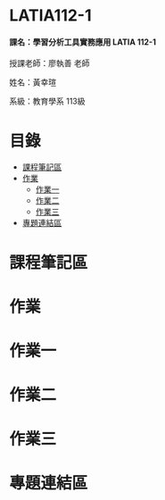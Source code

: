 # LATIA112-1

#### 課名：學習分析工具實務應用 LATIA 112-1

授課老師：廖執善 老師

姓名：黃幸瑄

系級：教育學系 113級

# 目錄
* [課程筆記區](https://github.com/40900114E/LATIA112-1/tree/main#%E8%AA%B2%E7%A8%8B%E7%AD%86%E8%A8%98%E5%8D%80)
* [作業](https://github.com/40900114E/LATIA112-1/tree/main#%E4%BD%9C%E6%A5%AD)
    * [作業一](https://github.com/40900114E/LATIA112-1/blob/main/README.md#%E4%BD%9C%E6%A5%AD%E4%B8%80)
    * [作業二](https://github.com/40900114E/LATIA112-1/blob/main/README.md#%E4%BD%9C%E6%A5%AD%E4%BA%8C)
    * [作業三]()
* [專題連結區]()
# 課程筆記區
# 作業
# 作業一
# 作業二
# 作業三
# 專題連結區
